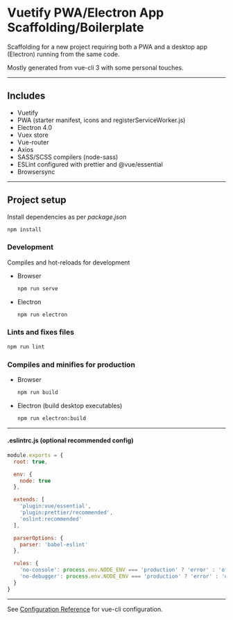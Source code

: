 # Vuetify PWA/Electron App Scaffolding/Boilerplate

Scaffolding for a new project requiring both a PWA and a desktop app (Electron) running from the same code.

Mostly generated from vue-cli 3 with some personal touches.

___

## Includes
* Vuetify
* PWA (starter manifest, icons and registerServiceWorker.js)
* Electron 4.0
* Vuex store
* Vue-router
* Axios
* SASS/SCSS compilers (node-sass)
* ESLint configured with prettier and @vue/essential
* Browsersync
___

## Project setup
Install dependencies as per *package.json*
```sh
npm install
```

### Development
Compiles and hot-reloads for development

* Browser

  ```sh
  npm run serve
  ```

* Electron

  ```sh
  npm run electron
  ```

### Lints and fixes files
```sh
npm run lint
```

### Compiles and minifies for production
* Browser

  ```sh
  npm run build
  ```

* Electron (build desktop executables)

  ```sh
  npm run electron:build
  ```
___

#### .eslintrc.js (optional recommended config)
```javascript
module.exports = {
  root: true,

  env: {
    node: true
  },

  extends: [
    'plugin:vue/essential',
    'plugin:prettier/recommended',
    'eslint:recommended'
  ],

  parserOptions: {
    parser: 'babel-eslint'
  },

  rules: {
    'no-console': process.env.NODE_ENV === 'production' ? 'error' : 'off',
    'no-debugger': process.env.NODE_ENV === 'production' ? 'error' : 'off',
  }
}
```
___

See [Configuration Reference](https://cli.vuejs.org/config/) for vue-cli configuration.
